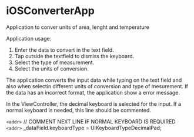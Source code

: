# iOSConverterApp
Application to conver units of area, lenght and temperature

Application usage:

1. Enter the data to convert in the text field.
2. Tap outside the textfield to dismiss the keyboard.
3. Select the type of measurement.
4. Select the units of conversion.

The application converts the input data while typing on the text field and also when selectin different units of conversion and type of mesurement. If the data has an incorrect format, the application show a error message.

In the ViewController, the decimal keyboard is selected for the input. If a normal keyboard is needed, this line should be commented.

`<addr>` // COMMENT NEXT LINE IF NORMAL KEYBOARD IS REQUIRED
`<addr>` _dataField.keyboardType = UIKeyboardTypeDecimalPad;
